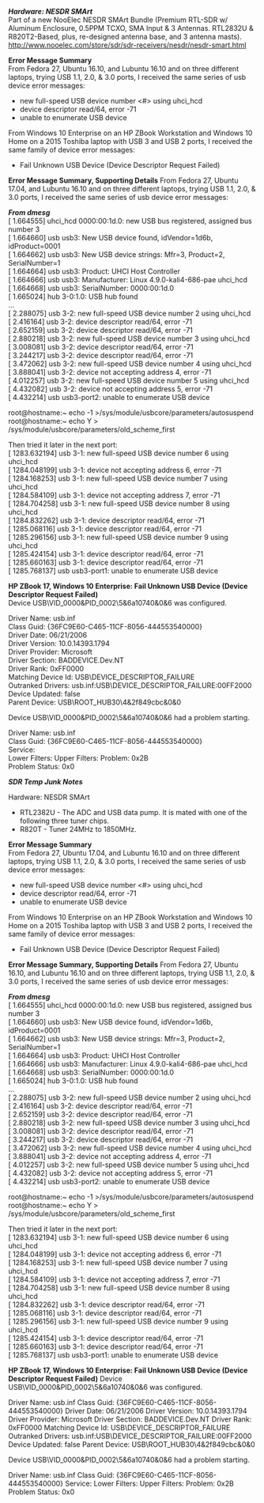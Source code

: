 
***Hardware: NESDR SMArt***  
Part of a new NooElec NESDR SMArt Bundle (Premium RTL-SDR w/ Aluminum Enclosure, 0.5PPM TCXO, SMA Input & 3 Antennas. RTL2832U & R820T2-Based, plus, re-designed antenna base, and 3 antenna masts).  
http://www.nooelec.com/store/sdr/sdr-receivers/nesdr/nesdr-smart.html  
   
**Error Message Summary**  
From Fedora 27, Ubuntu 16.10, and Lubuntu 16.10 and on three different laptops, trying USB 1.1, 2.0, & 3.0 ports, I received the same series of usb device error messages:  
*  new full-speed USB device number <#> using uhci_hcd  
*  device descriptor read/64, error -71   
*  unable to enumerate USB device  
  
From Windows 10 Enterprise on an HP ZBook Workstation and Windows 10 Home on a 2015 Toshiba laptop with USB 3 and USB 2 ports, I received the same family of device error messages:  
*  Fail Unknown USB Device (Device Descriptor Request Failed)  
  
**Error Message Summary, Supporting Details**
From Fedora 27, Ubuntu 17.04, and Lubuntu 16.10 and on three different laptops, trying USB 1.1, 2.0, & 3.0 ports, I received the same series of usb device error messages:  

***From dmesg***  
[    1.664555] uhci_hcd 0000:00:1d.0: new USB bus registered, assigned bus number 3  
[    1.664660] usb usb3: New USB device found, idVendor=1d6b, idProduct=0001  
[    1.664662] usb usb3: New USB device strings: Mfr=3, Product=2, SerialNumber=1  
[    1.664664] usb usb3: Product: UHCI Host Controller  
[    1.664666] usb usb3: Manufacturer: Linux 4.9.0-kali4-686-pae uhci_hcd  
[    1.664668] usb usb3: SerialNumber: 0000:00:1d.0  
[    1.665024] hub 3-0:1.0: USB hub found  
...  
[    2.288075] usb 3-2: new full-speed USB device number 2 using uhci_hcd  
[    2.416164] usb 3-2: device descriptor read/64, error -71  
[    2.652159] usb 3-2: device descriptor read/64, error -71  
[    2.880218] usb 3-2: new full-speed USB device number 3 using uhci_hcd  
[    3.008081] usb 3-2: device descriptor read/64, error -71  
[    3.244217] usb 3-2: device descriptor read/64, error -71  
[    3.472062] usb 3-2: new full-speed USB device number 4 using uhci_hcd  
[    3.888041] usb 3-2: device not accepting address 4, error -71  
[    4.012257] usb 3-2: new full-speed USB device number 5 using uhci_hcd  
[    4.432082] usb 3-2: device not accepting address 5, error -71  
[    4.432214] usb usb3-port2: unable to enumerate USB device  
  
root@hostname:~ echo -1 >/sys/module/usbcore/parameters/autosuspend  
root@hostname:~ echo Y > /sys/module/usbcore/parameters/old_scheme_first  
  
Then tried it later in the next port:  
[ 1283.632194] usb 3-1: new full-speed USB device number 6 using uhci_hcd  
[ 1284.048199] usb 3-1: device not accepting address 6, error -71  
[ 1284.168253] usb 3-1: new full-speed USB device number 7 using uhci_hcd  
[ 1284.584109] usb 3-1: device not accepting address 7, error -71  
[ 1284.704258] usb 3-1: new full-speed USB device number 8 using uhci_hcd  
[ 1284.832262] usb 3-1: device descriptor read/64, error -71  
[ 1285.068116] usb 3-1: device descriptor read/64, error -71  
[ 1285.296156] usb 3-1: new full-speed USB device number 9 using uhci_hcd  
[ 1285.424154] usb 3-1: device descriptor read/64, error -71  
[ 1285.660163] usb 3-1: device descriptor read/64, error -71  
[ 1285.768137] usb usb3-port1: unable to enumerate USB device  
    
  
**HP ZBook 17, Windows 10 Enterprise: Fail Unknown USB Device (Device Descriptor Request Failed)**  
Device USB\VID_0000&PID_0002\5&6a10740&0&6 was configured.  
  
Driver Name: usb.inf  
Class Guid: {36FC9E60-C465-11CF-8056-444553540000}  
Driver Date: 06/21/2006  
Driver Version: 10.0.14393.1794  
Driver Provider: Microsoft  
Driver Section: BADDEVICE.Dev.NT  
Driver Rank: 0xFF0000  
Matching Device Id: USB\DEVICE_DESCRIPTOR_FAILURE  
Outranked Drivers: usb.inf:USB\DEVICE_DESCRIPTOR_FAILURE:00FF2000  
Device Updated: false  
Parent Device: USB\ROOT_HUB30\4&2f849cbc&0&0  
  
Device USB\VID_0000&PID_0002\5&6a10740&0&6 had a problem starting.  
  
Driver Name: usb.inf  
Class Guid: {36FC9E60-C465-11CF-8056-444553540000}  
Service:   
Lower Filters: 
Upper Filters: 
Problem: 0x2B  
Problem Status: 0x0  
  
  
***SDR Temp Junk Notes***


Hardware: NESDR SMArt  
* RTL2382U - The ADC and USB data pump. It is mated with one of the following three tuner chips.  
* R820T - Tuner 24MHz to 1850MHz.    

  
**Error Message Summary**  
From Fedora 27, Ubuntu 17.04, and Lubuntu 16.10 and on three different laptops, trying USB 1.1, 2.0, & 3.0 ports, I received the same series of usb device error messages:  
*  new full-speed USB device number <#> using uhci_hcd  
*  device descriptor read/64, error -71   
*  unable to enumerate USB device  
  
From Windows 10 Enterprise on an HP ZBook Workstation and Windows 10 Home on a 2015 Toshiba laptop with USB 3 and USB 2 ports, I received the same family of device error messages:  
*  Fail Unknown USB Device (Device Descriptor Request Failed)  
  
**Error Message Summary, Supporting Details**
From Fedora 27, Ubuntu 16.10, and Lubuntu 16.10 and on three different laptops, trying USB 1.1, 2.0, & 3.0 ports, I received the same series of usb device error messages:  

***From dmesg***  
[    1.664555] uhci_hcd 0000:00:1d.0: new USB bus registered, assigned bus number 3  
[    1.664660] usb usb3: New USB device found, idVendor=1d6b, idProduct=0001  
[    1.664662] usb usb3: New USB device strings: Mfr=3, Product=2, SerialNumber=1  
[    1.664664] usb usb3: Product: UHCI Host Controller  
[    1.664666] usb usb3: Manufacturer: Linux 4.9.0-kali4-686-pae uhci_hcd  
[    1.664668] usb usb3: SerialNumber: 0000:00:1d.0  
[    1.665024] hub 3-0:1.0: USB hub found  
...  
[    2.288075] usb 3-2: new full-speed USB device number 2 using uhci_hcd  
[    2.416164] usb 3-2: device descriptor read/64, error -71  
[    2.652159] usb 3-2: device descriptor read/64, error -71  
[    2.880218] usb 3-2: new full-speed USB device number 3 using uhci_hcd  
[    3.008081] usb 3-2: device descriptor read/64, error -71  
[    3.244217] usb 3-2: device descriptor read/64, error -71  
[    3.472062] usb 3-2: new full-speed USB device number 4 using uhci_hcd  
[    3.888041] usb 3-2: device not accepting address 4, error -71  
[    4.012257] usb 3-2: new full-speed USB device number 5 using uhci_hcd  
[    4.432082] usb 3-2: device not accepting address 5, error -71  
[    4.432214] usb usb3-port2: unable to enumerate USB device  
  
root@hostname:~ echo -1 >/sys/module/usbcore/parameters/autosuspend  
root@hostname:~ echo Y > /sys/module/usbcore/parameters/old_scheme_first  
    
Then tried it later in the next port:  
[ 1283.632194] usb 3-1: new full-speed USB device number 6 using uhci_hcd  
[ 1284.048199] usb 3-1: device not accepting address 6, error -71  
[ 1284.168253] usb 3-1: new full-speed USB device number 7 using uhci_hcd  
[ 1284.584109] usb 3-1: device not accepting address 7, error -71  
[ 1284.704258] usb 3-1: new full-speed USB device number 8 using uhci_hcd  
[ 1284.832262] usb 3-1: device descriptor read/64, error -71  
[ 1285.068116] usb 3-1: device descriptor read/64, error -71  
[ 1285.296156] usb 3-1: new full-speed USB device number 9 using uhci_hcd  
[ 1285.424154] usb 3-1: device descriptor read/64, error -71  
[ 1285.660163] usb 3-1: device descriptor read/64, error -71  
[ 1285.768137] usb usb3-port1: unable to enumerate USB device  
  

**HP ZBook 17, Windows 10 Enterprise: Fail Unknown USB Device (Device Descriptor Request Failed)**
Device USB\VID_0000&PID_0002\5&6a10740&0&6 was configured.

Driver Name: usb.inf
Class Guid: {36FC9E60-C465-11CF-8056-444553540000}
Driver Date: 06/21/2006
Driver Version: 10.0.14393.1794
Driver Provider: Microsoft
Driver Section: BADDEVICE.Dev.NT
Driver Rank: 0xFF0000
Matching Device Id: USB\DEVICE_DESCRIPTOR_FAILURE
Outranked Drivers: usb.inf:USB\DEVICE_DESCRIPTOR_FAILURE:00FF2000
Device Updated: false
Parent Device: USB\ROOT_HUB30\4&2f849cbc&0&0

Device USB\VID_0000&PID_0002\5&6a10740&0&6 had a problem starting.

Driver Name: usb.inf
Class Guid: {36FC9E60-C465-11CF-8056-444553540000}
Service: 
Lower Filters: 
Upper Filters: 
Problem: 0x2B
Problem Status: 0x0
  
  

